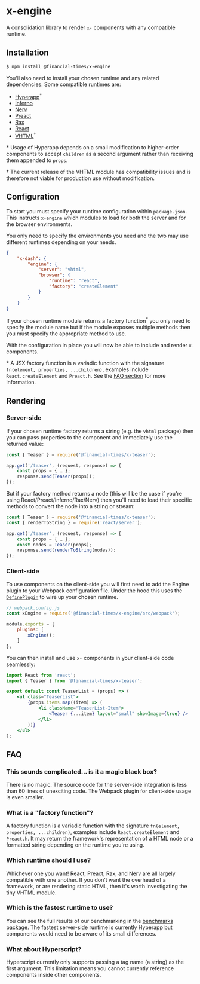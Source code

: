# x-engine

A consolidation library to render `x-` components with any compatible runtime.

## Installation

```sh
$ npm install @financial-times/x-engine
```

You'll also need to install your chosen runtime and any related dependencies. Some compatible runtimes are:

- [Hyperapp](https://github.com/hyperapp/hyperapp)<sup>\*</sup>
- [Inferno](https://infernojs.org/)
- [Nerv](https://github.com/NervJS/nerv)
- [Preact](https://preactjs.com/)
- [Rax](https://alibaba.github.io/rax/)
- [React](https://reactjs.org/)
- [VHTML](https://github.com/developit/vhtml)<sup>†</sup>

\* Usage of Hyperapp depends on a small modification to higher-order components to accept `children` as a second argument rather than receiving them appended to `props`.

† The current release of the VHTML module has compatibility issues and is therefore not viable for production use without modification.

## Configuration

To start you must specify your runtime configuration within `package.json`. This instructs `x-engine` which modules to load for both the server and for the browser environments.

You only need to specify the environments you need and the two may use different runtimes depending on your needs.

```json
{
	"x-dash": {
		"engine": {
			"server": "vhtml",
			"browser": {
				"runtime": "react",
				"factory": "createElement"
			}
		}
	}
}
```

If your chosen runtime module returns a factory function<sup>\*</sup> you only need to specify the module name but if the module exposes multiple methods then you must specify the appropriate method to use.

With the configuration in place you will now be able to include and render `x-` components.

\* A JSX factory function is a variadic function with the signature `fn(element, properties, ...children)`, examples include `React.createElement` and `Preact.h`. See the [FAQ section](#faq) for more information.

## Rendering

### Server-side

If your chosen runtime factory returns a string (e.g. the `vhtml` package) then you can pass properties to the component and immediately use the returned value:

```js
const { Teaser } = require('@financial-times/x-teaser');

app.get('/teaser', (request, response) => {
	const props = { … };
	response.send(Teaser(props));
});
```

But if your factory method returns a node (this will be the case if you're using React/Preact/Inferno/Rax/Nerv) then you'll need to load their specific methods to convert the node into a string or stream:

```js
const { Teaser } = require('@financial-times/x-teaser');
const { renderToString } = require('react/server');

app.get('/teaser', (request, response) => {
	const props = { … };
	const nodes = Teaser(props);
	response.send(renderToString(nodes));
});
```

### Client-side

To use components on the client-side you will first need to add the Engine plugin to your Webpack configuration file. Under the hood this uses the [`DefinePlugin`](https://webpack.js.org/plugins/define-plugin/) to wire up your chosen runtime.

```js
// webpack.config.js
const xEngine = require('@financial-times/x-engine/src/webpack');

module.exports = {
	plugins: [
		xEngine();
	]
};
```

You can then install and use `x-` components in your client-side code seamlessly:

```jsx
import React from 'react';
import { Teaser } from '@financial-times/x-teaser';

export default const TeaserList = (props) => (
	<ul class="TeaserList">
		{props.items.map((item) => (
			<li className="TeaserList-Item">
				<Teaser {...item} layout="small" showImage={true} />
			</li>
		))}
	</ul>
);
```

## FAQ

### This sounds complicated… is it a magic black box?

There is no magic. The source code for the server-side integration is less than 60 lines of unexciting code. The Webpack plugin for client-side usage is even smaller.

### What is a "factory function"?

A factory function is a variadic function with the signature `fn(element, properties, ...children)`, examples include `React.createElement` and `Preact.h`. It may return the framework's representation of a HTML node or a formatted string depending on the runtime you're using.

### Which runtime should I use?

Whichever one you want! React, Preact, Rax, and Nerv are all largely compatible with one another. If you don't want the overhead of a framework, or are rendering static HTML, then it's worth investigating the tiny VHTML module.

### Which is the fastest runtime to use?

You can see the full results of our benchmarking in the [benchmarks package][b]. The fastest server-side runtime is currently Hyperapp but components would need to be aware of its small differences.

[b]: https://github.com/Financial-Times/x-dash/blob/master/private/ssr-benchmark/RESULTS.md

### What about Hyperscript?

Hyperscript currently only supports passing a tag name (a string) as the first argument. This limitation means you cannot currently reference components inside other components.
